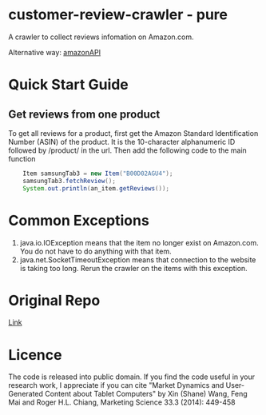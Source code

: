 customer-review-crawler - pure
===============================

A crawler to collect reviews infomation on Amazon.com.

Alternative way: [amazonAPI](http://docs.aws.amazon.com/AWSECommerceService/latest/DG/EX_RetrievingCustomerReviews.html)

# Quick Start Guide


## Get reviews from one product
To get all reviews for a product, first get the Amazon Standard Identification Number (ASIN) of the product. It is the 10-character alphanumeric ID followed by /product/ in the url.
Then add the following code to the main function
```java
	Item samsungTab3 = new Item("B00D02AGU4");
	samsungTab3.fetchReview();
	System.out.println(an_item.getReviews());
```

# Common Exceptions
1. java.io.IOException means that the item no longer exist on Amazon.com. You do not have to do anything with that item.
2. java.net.SocketTimeoutException means that connection to the website is taking too long. Rerun the crawler on the items with this exception.

# Original Repo

[Link](https://github.com/maifeng/customer-review-crawler)

# Licence
The code is released into public domain. If you find the code useful in your research work, I appreciate if you can cite
"Market Dynamics and User-Generated Content about Tablet Computers" by Xin (Shane) Wang, Feng Mai and Roger H.L. Chiang, Marketing Science 33.3 (2014): 449-458
